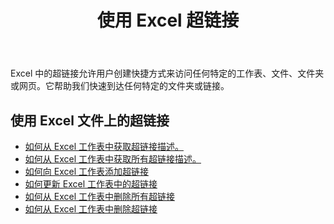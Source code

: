 ﻿---
title: 使用 Excel 超链接
second_title: Aspose.Cells Cloud Documen
type: docs
linktitle: 超级链接
url: /zh/hyperlinks/
aliases: [/working-with-hyperlinks/,/working-with-hyperlink/]
keywords: REST API, hyperlinks, spreadsheets, exce
description: Cells.Cloud API 用于 Excel 操作：使用 Excel 文件上的超链接
weight: 100
kwords: Excel, Office 云, REST API, 电子表格, PDF, CSV, Json, Markdown, 超链接
---
Excel 中的超链接允许用户创建快捷方式来访问任何特定的工作表、文件、文件夹或网页。它帮助我们快速到达任何特定的文件夹或链接。

## 使用 Excel 文件上的超链接

- [如何从 Excel 工作表中获取超链接描述。](/cells/zh/hyperlinks/get/)
- [如何从 Excel 工作表中获取所有超链接描述。](/cells/zh/hyperlinks/get-all/)
- [如何向 Excel 工作表添加超链接](/cells/zh/hyperlinks/add/)
- [如何更新 Excel 工作表中的超链接](/cells/zh/hyperlinks/update/)
- [如何从 Excel 工作表中删除所有超链接](/cells/zh//hyperlinks/clear/)
- [如何从 Excel 工作表中删除超链接](/cells/zh//hyperlinks/delete/)
